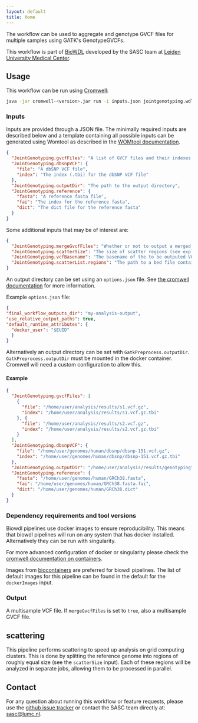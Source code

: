 ```yaml
---
layout: default
title: Home
---
```


The workflow can be used to aggregate and genotype GVCF files for multiple
samples using GATK's GenotypeGVCFs.

This workflow is part of [BioWDL](https://biowdl.github.io/)
developed by the SASC team at [Leiden University Medical Center](https://www.lumc.nl/).

## Usage
This workflow can be run using
[Cromwell](http://cromwell.readthedocs.io/en/stable/):
```bash
java -jar cromwell-<version>.jar run -i inputs.json jointgenotyping.wdl
```

### Inputs
Inputs are provided through a JSON file. The minimally required inputs are
described below and a template containing all possible inputs can be generated
using Womtool as described in the
[WOMtool documentation](http://cromwell.readthedocs.io/en/stable/WOMtool/).
```json
{
  "JointGenotyping.gvcfFiles": "A list of GVCF files and their indexes (see the example)",
  "JointGenotyping.dbsnpVCF": {
    "file": "A dbSNP VCF file",
    "index": "The index (.tbi) for the dbSNP VCF file"
  },
  "JointGenotyping.outputDir": "The path to the output directory",
  "JointGenotyping.reference": {
    "fasta": "A reference fasta file",
    "fai": "The index for the reference fasta",
    "dict": "The dict file for the reference fasta"
  }
}
```

Some additional inputs that may be of interest are:
```json
{
  "JointGenotyping.mergeGvcfFiles": "Whether or not to output a merged GVCF files, defaults to true",
  "JointGenotyping.scatterSize": "The size of scatter regions (see explanation of scattering below), defaults to 10,000,000",
  "JointGenotyping.vcfBasename": "The basename of the to be outputed VCF files, defaults to 'multisample'",
  "JointGenotyping.scatterList.regions": "The path to a bed file containing the regions be processed"
}
```

An output directory can be set using an `options.json` file. See [the
cromwell documentation](
https://cromwell.readthedocs.io/en/stable/wf_options/Overview/) for more
information.

Example `options.json` file:
```JSON
{
"final_workflow_outputs_dir": "my-analysis-output",
"use_relative_output_paths": true,
"default_runtime_attributes": {
  "docker_user": "$EUID"
  }
}
```
Alternatively an output directory can be set with `GatkPreprocess.outputDir`.
`GatkPreprocess.outputDir` must be mounted in the docker container. Cromwell will
need a custom configuration to allow this.

#### Example
```json
{
  "JointGenotyping.gvcfFiles": [
    {
      "file": "/home/user/analysis/results/s1.vcf.gz",
      "index": "/home/user/analysis/results/s1.vcf.gz.tbi"
    }, {
      "file": "/home/user/analysis/results/s2.vcf.gz",
      "index": "/home/user/analysis/results/s2.vcf.gz.tbi"
    }
  ],
  "JointGenotyping.dbsnpVCF": {
    "file": "/home/user/genomes/human/dbsnp/dbsnp-151.vcf.gz",
    "index": "/home/user/genomes/human/dbsnp/dbsnp-151.vcf.gz.tbi"
  },
  "JointGenotyping.outputDir": "/home/user/analysis/results/genotyping",
  "JointGenotyping.reference": {
    "fasta": "/home/user/genomes/human/GRCh38.fasta",
    "fai": "/home/user/genomes/human/GRCh38.fasta.fai",
    "dict": "/home/user/genomes/human/GRCh38.dict"
  }
}
```

### Dependency requirements and tool versions
Biowdl pipelines use docker images to ensure  reproducibility. This
means that biowdl pipelines will run on any system that has docker
installed. Alternatively they can be run with singularity.

For more advanced configuration of docker or singularity please check
the [cromwell documentation on containers](
https://cromwell.readthedocs.io/en/stable/tutorials/Containers/).

Images from [biocontainers](https://biocontainers.pro) are preferred for
biowdl pipelines. The list of default images for this pipeline can be
found in the default for the `dockerImages` input.

### Output
A multisample VCF file. If `mergeGvcfFiles` is set to `true`, also a 
multisample GVCF file.

## scattering
This pipeline performs scattering to speed up analysis on grid computing
clusters. This is done by splitting the reference genome into regions of
roughly equal size (see the `scatterSize` input). Each of these regions will
be analyzed in separate jobs, allowing them to be processed in parallel.

## Contact
<p>
  <!-- Obscure e-mail address for spammers -->
For any question about running this workflow or feature requests, please use
the
<a href='https://github.com/biowdl/jointgenotyping/issues'>github issue tracker</a>
or contact
the SASC team
 directly at: 
<a href='&#109;&#97;&#105;&#108;&#116;&#111;&#58;&#115;&#97;&#115;&#99;&#64;&#108;&#117;&#109;&#99;&#46;&#110;&#108;'>
&#115;&#97;&#115;&#99;&#64;&#108;&#117;&#109;&#99;&#46;&#110;&#108;</a>.
</p>
